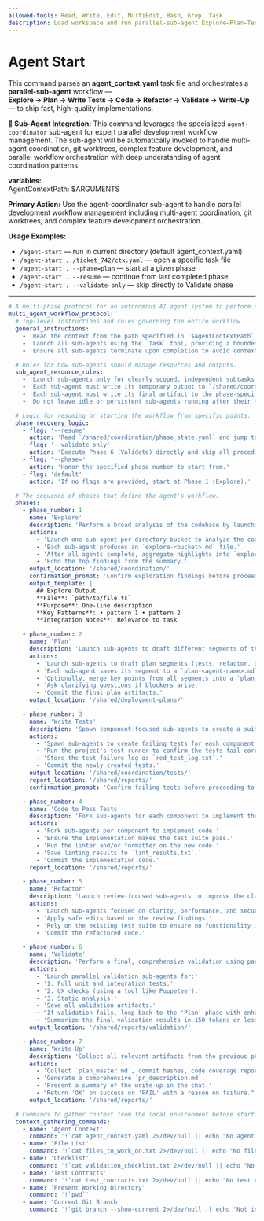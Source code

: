 ```yaml
---
allowed-tools: Read, Write, Edit, MultiEdit, Bash, Grep, Task
description: Load workspace and run parallel-sub-agent Explore–Plan–Test–Code workflow
---
```


# Agent Start

This command parses an **agent_context.yaml** task file and orchestrates a **parallel-sub-agent** workflow —  
**Explore → Plan → Write Tests → Code → Refactor → Validate → Write-Up** — to ship fast, high-quality implementations.

**🤖 Sub-Agent Integration:** This command leverages the specialized `agent-coordinator` sub-agent for expert parallel development workflow management. The sub-agent will be automatically invoked to handle multi-agent coordination, git worktrees, complex feature development, and parallel workflow orchestration with deep understanding of agent coordination patterns.

**variables:**  
AgentContextPath: $ARGUMENTS <!-- default: ./agent_context.yaml -->

**Primary Action:** Use the agent-coordinator sub-agent to handle parallel development workflow management including multi-agent coordination, git worktrees, and complex feature development orchestration.

**Usage Examples:**

- `/agent-start` — run in current directory (default agent_context.yaml)
- `/agent-start ../ticket_742/ctx.yaml` — open a specific task file
- `/agent-start . --phase=plan` — start at a given phase
- `/agent-start . --resume` — continue from last completed phase
- `/agent-start . --validate-only` — skip directly to Validate phase

---

```yaml
# A multi-phase protocol for an autonomous AI agent system to perform complex tasks.
multi_agent_workflow_protocol:
  # Top-level instructions and rules governing the entire workflow.
  general_instructions:
    - 'Read the context from the path specified in `$AgentContextPath` before starting.'
    - 'Launch all sub-agents using the `Task` tool, providing a bounded goal for each.'
    - 'Ensure all sub-agents terminate upon completion to avoid context clashes.'

  # Rules for how sub-agents should manage resources and outputs.
  sub_agent_resource_rules:
    - 'Launch sub-agents only for clearly scoped, independent subtasks.'
    - 'Each sub-agent must write its temporary output to `/shared/coordination/` (scratchpad).'
    - 'Each sub-agent must write its final artifact to the phase-specific folder.'
    - 'Do not leave idle or persistent sub-agents running after their task is complete.'

  # Logic for resuming or starting the workflow from specific points.
  phase_recovery_logic:
    - flag: '--resume'
      action: 'Read `/shared/coordination/phase_state.yaml` and jump to the next uncompleted phase.'
    - flag: '--validate-only'
      action: 'Execute Phase 6 (Validate) directly and skip all preceding phases.'
    - flag: '--phase='
      action: 'Honor the specified phase number to start from.'
    - flag: 'default'
      action: 'If no flags are provided, start at Phase 1 (Explore).'

  # The sequence of phases that define the agent's workflow.
  phases:
    - phase_number: 1
      name: 'Explore'
      description: 'Perform a broad analysis of the codebase by launching up to 6 sub-agents, each focused on a specific directory bucket. Aggregate findings before proceeding.'
      actions:
        - 'Launch one sub-agent per directory bucket to analyze the code.'
        - 'Each sub-agent produces an `explore-<bucket>.md` file.'
        - 'After all agents complete, aggregate highlights into `explore_summary.md`.'
        - 'Echo the top findings from the summary.'
      output_location: '/shared/coordination/'
      confirmation_prompt: 'Confirm exploration findings before proceeding to the planning phase.'
      output_template: |
        ## Explore Output
        **File**: `path/to/file.ts`
        **Purpose**: One-line description
        **Key Patterns**: • pattern 1 • pattern 2
        **Integration Notes**: Relevance to task

    - phase_number: 2
      name: 'Plan'
      description: 'Launch sub-agents to draft different segments of the deployment plan, such as testing strategies, refactoring paths, and dependency management.'
      actions:
        - 'Launch sub-agents to draft plan segments (tests, refactor, dependencies, etc.).'
        - 'Each sub-agent saves its segment to a `plan-<agent-name>.md` file.'
        - 'Optionally, merge key points from all segments into a `plan_master.md`.'
        - 'Ask clarifying questions if blockers arise.'
        - 'Commit the final plan artifacts.'
      output_location: '/shared/deployment-plans/'

    - phase_number: 3
      name: 'Write Tests'
      description: 'Spawn component-focused sub-agents to create a suite of failing tests that define the requirements for the new code.'
      actions:
        - 'Spawn sub-agents to create failing tests for each component.'
        - "Run the project's test runner to confirm the tests fail correctly."
        - 'Store the test failure log as `red_test_log.txt`.'
        - 'Commit the newly created tests.'
      output_location: '/shared/coordination/tests/'
      report_location: '/shared/reports/'
      confirmation_prompt: 'Confirm failing tests before proceeding to code implementation.'

    - phase_number: 4
      name: 'Code to Pass Tests'
      description: 'Fork sub-agents for each component to implement the minimum amount of code required to make the failing tests pass.'
      actions:
        - 'Fork sub-agents per component to implement code.'
        - 'Ensure the implementation makes the test suite pass.'
        - 'Run the linter and/or formatter on the new code.'
        - 'Save linting results to `lint_results.txt`.'
        - 'Commit the implementation code.'
      report_location: '/shared/reports/'

    - phase_number: 5
      name: 'Refactor'
      description: 'Launch review-focused sub-agents to improve the clarity, performance, and security of the newly added code, relying on the test suite to prevent regressions.'
      actions:
        - 'Launch sub-agents focused on clarity, performance, and security reviews.'
        - 'Apply safe edits based on the review findings.'
        - 'Rely on the existing test suite to ensure no functionality is broken.'
        - 'Commit the refactored code.'

    - phase_number: 6
      name: 'Validate'
      description: 'Perform a final, comprehensive validation using parallel sub-agents. This phase is also the direct entry point for the `--validate-only` flag.'
      actions:
        - 'Launch parallel validation sub-agents for:'
        - '1. Full unit and integration tests.'
        - '2. UX checks (using a tool like Puppeteer).'
        - '3. Static analysis.'
        - 'Save all validation artifacts.'
        - "If validation fails, loop back to the 'Plan' phase with enhanced thinking."
        - 'Summarize the final validation results in 150 tokens or less.'
      output_location: '/shared/reports/validation/'

    - phase_number: 7
      name: 'Write-Up'
      description: 'Collect all relevant artifacts from the previous phases to generate a final report and a pull request description.'
      actions:
        - 'Collect `plan_master.md`, commit hashes, code coverage reports, and screenshots.'
        - 'Generate a comprehensive `pr_description.md`.'
        - 'Present a summary of the write-up in the chat.'
        - "Return 'OK' on success or 'FAIL' with a reason on failure."
      output_location: '/shared/reports/'

  # Commands to gather context from the local environment before starting the workflow.
  context_gathering_commands:
    - name: 'Agent Context'
      command: '!`cat agent_context.yaml 2>/dev/null || echo "No agent context found"`'
    - name: 'File List'
      command: '!`cat files_to_work_on.txt 2>/dev/null || echo "No file list found"`'
    - name: 'Checklist'
      command: '!`cat validation_checklist.txt 2>/dev/null || echo "No checklist found"`'
    - name: 'Test Contracts'
      command: '!`cat test_contracts.txt 2>/dev/null || echo "No test contracts"`'
    - name: 'Present Working Directory'
      command: '!`pwd`'
    - name: 'Current Git Branch'
      command: '!`git branch --show-current 2>/dev/null || echo "Not in git repo"`'
```
